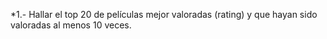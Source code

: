  *1.- Hallar el top 20 de películas mejor valoradas (rating) y que hayan sido valoradas al menos 10 veces.
